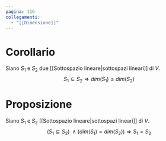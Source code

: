 ```yaml
---
pagina: 116
collegamenti:
  - "[[Dimensione]]"
---
```

# Corollario
Siano $S_1$ e $S_2$ due [[Sottospazio lineare|sottospazi lineari]] di $V$.
$$S_{1}\subseteq S_{2}\Rightarrow dim(S_{1})\le dim(S_2)$$
# Proposizione
Siano $S_1$ e $S_2$ [[Sottospazio lineare|sottospazi lineari]] di $V$.
$$(S_{1}\subseteq S_{2})\ \land (dim(S_{1}) = dim(S_{2}))\Rightarrow S_{1}= S_2$$
